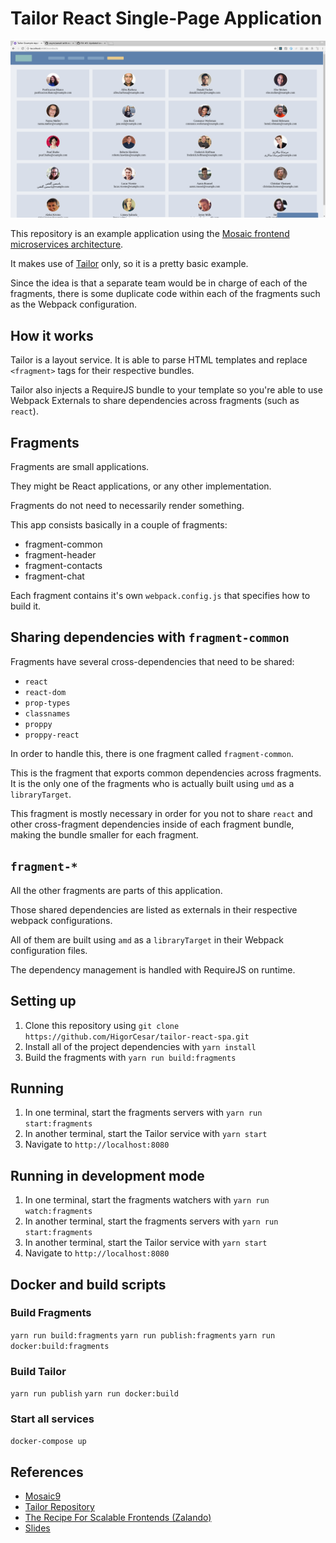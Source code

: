 # Tailor React Single-Page Application

![Project Screenshot](./.github/screenshot.png)

This repository is an example application using the [Mosaic frontend microservices architecture](https://mosaic9.org).

It makes use of [Tailor](https://github.com/zalando/tailor) only, so it is a pretty basic example.

Since the idea is that a separate team would be in charge of each of the fragments, there is some duplicate code within each of the fragments such as the Webpack configuration.

## How it works

Tailor is a layout service. It is able to parse HTML templates and replace `<fragment>` tags for their respective bundles.

Tailor also injects a RequireJS bundle to your template so you're able to use Webpack Externals to share dependencies across fragments (such as `react`).

## Fragments

Fragments are small applications.

They might be React applications, or any other implementation.

Fragments do not need to necessarily render something.

This app consists basically in a couple of fragments:

- fragment-common
- fragment-header
- fragment-contacts
- fragment-chat

Each fragment contains it's own `webpack.config.js` that specifies how to build it.

## Sharing dependencies with `fragment-common`

Fragments have several cross-dependencies that need to be shared:

- `react`
- `react-dom`
- `prop-types`
- `classnames`
- `proppy`
- `proppy-react`

In order to handle this, there is one fragment called `fragment-common`.

This is the fragment that exports common dependencies across fragments. It is the only one of the fragments who is actually built using `umd` as a `libraryTarget`.

This fragment is mostly necessary in order for you not to share `react` and other cross-fragment dependencies inside of each fragment bundle, making the bundle smaller for each fragment.

## `fragment-*`

All the other fragments are parts of this application.

Those shared dependencies are listed as externals in their respective webpack configurations.

All of them are built using `amd` as a `libraryTarget` in their Webpack configuration files.

The dependency management is handled with RequireJS on runtime.

## Setting up

1. Clone this repository using `git clone https://github.com/HigorCesar/tailor-react-spa.git`
2. Install all of the project dependencies with `yarn install`
3. Build the fragments with `yarn run build:fragments`

## Running

1. In one terminal, start the fragments servers with `yarn run start:fragments`
1. In another terminal, start the Tailor service with `yarn start`
1. Navigate to `http://localhost:8080`

## Running in development mode

1. In one terminal, start the fragments watchers with `yarn run watch:fragments`
1. In another terminal, start the fragments servers with `yarn run start:fragments`
1. In another terminal, start the Tailor service with `yarn start`
1. Navigate to `http://localhost:8080`

## Docker and build scripts

### Build Fragments

`yarn run build:fragments`
`yarn run publish:fragments`
`yarn run docker:build:fragments`

### Build Tailor

`yarn run publish`
`yarn run docker:build`

### Start all services

`docker-compose up`

## References

- [Mosaic9](https://mosaic9.org)
- [Tailor Repository](https://github.com/zalando/tailor)
- [The Recipe For Scalable Frontends (Zalando)](https://www.youtube.com/watch?v=m32EdvitXy4)
- [Slides](https://www.slideshare.net/Codemotion/dan-persa-maximilian-fellner-the-recipe-for-scalable-frontends-codemotion-milan-2017)
